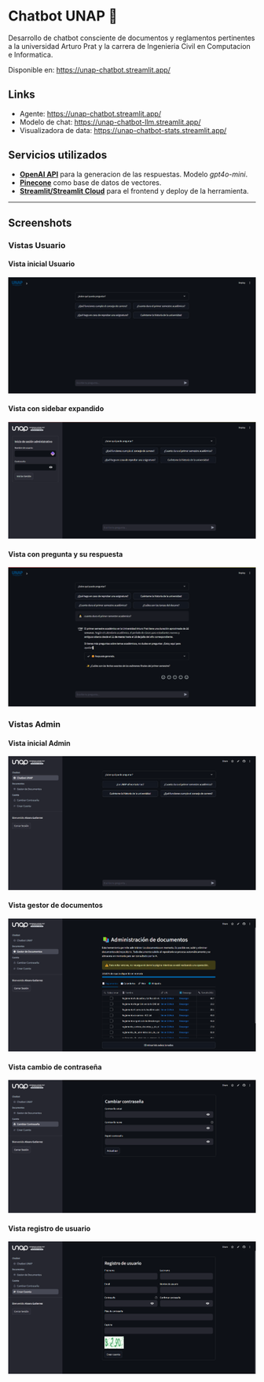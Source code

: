 # Chatbot UNAP 🤖

Desarrollo de chatbot consciente de documentos y reglamentos pertinentes a la universidad Arturo Prat y la carrera de Ingenieria Civil en Computacion e Informatica.

Disponible en: <https://unap-chatbot.streamlit.app/>

## Links

- Agente: <https://unap-chatbot.streamlit.app/>
- Modelo de chat: <https://unap-chatbot-llm.streamlit.app/>
- Visualizadora de data: <https://unap-chatbot-stats.streamlit.app/>

## Servicios utilizados

- [**OpenAI API**](https://openai.com/blog/openai-api) para la generacion de las respuestas. Modelo *gpt4o-mini*.
- [**Pinecone**](https://www.pinecone.io/) como base de datos de vectores.
- [**Streamlit/Streamlit Cloud**](https://streamlit.io/) para el frontend y deploy de la herramienta.

---

## Screenshots

### Vistas Usuario

#### Vista inicial Usuario

![Vista inicial usuario](images/screenshots/view-user1.png)

#### Vista con sidebar expandido

![Vista con sidebar expandido](images/screenshots/view-user2.png)

#### Vista con pregunta y su respuesta

![Vista con pregunta y su respuesta](images/screenshots/view-user3.png)

### Vistas Admin

#### Vista inicial Admin

![Vista inicial admin](images/screenshots/view-admin1.png)

#### Vista gestor de documentos

![Vista gestor de documentos](images/screenshots/view-admin2.png)

#### Vista cambio de contraseña

![Vista cambio de contraseña de usuario](images/screenshots/view-admin3.png)

#### Vista registro de usuario

![Vista registro de usuario](images/screenshots/view-admin4.png)
